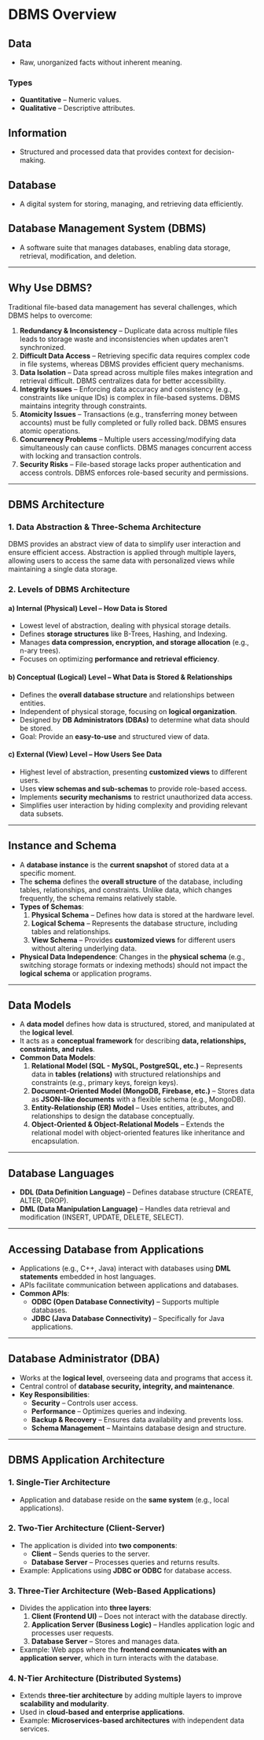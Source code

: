 # **DBMS Overview**  

## **Data**  

- Raw, unorganized facts without inherent meaning.  

### **Types**  

- **Quantitative** – Numeric values.  
- **Qualitative** – Descriptive attributes.  

## **Information**  

- Structured and processed data that provides context for decision-making.  

## **Database**  

- A digital system for storing, managing, and retrieving data efficiently.  

## **Database Management System (DBMS)**  

- A software suite that manages databases, enabling data storage, retrieval, modification, and deletion.

---

## **Why Use DBMS?**  

Traditional file-based data management has several challenges, which DBMS helps to overcome:  

1. **Redundancy & Inconsistency** – Duplicate data across multiple files leads to storage waste and inconsistencies when updates aren't synchronized.  
2. **Difficult Data Access** – Retrieving specific data requires complex code in file systems, whereas DBMS provides efficient query mechanisms.  
3. **Data Isolation** – Data spread across multiple files makes integration and retrieval difficult. DBMS centralizes data for better accessibility.  
4. **Integrity Issues** – Enforcing data accuracy and consistency (e.g., constraints like unique IDs) is complex in file-based systems. DBMS maintains integrity through constraints.  
5. **Atomicity Issues** – Transactions (e.g., transferring money between accounts) must be fully completed or fully rolled back. DBMS ensures atomic operations.  
6. **Concurrency Problems** – Multiple users accessing/modifying data simultaneously can cause conflicts. DBMS manages concurrent access with locking and transaction controls.  
7. **Security Risks** – File-based storage lacks proper authentication and access controls. DBMS enforces role-based security and permissions.

---

## **DBMS Architecture**  

### **1. Data Abstraction & Three-Schema Architecture**  

DBMS provides an abstract view of data to simplify user interaction and ensure efficient access. Abstraction is applied through multiple layers, allowing users to access the same data with personalized views while maintaining a single data storage.  

### **2. Levels of DBMS Architecture**  

#### **a) Internal (Physical) Level – How Data is Stored**  

- Lowest level of abstraction, dealing with physical storage details.  
- Defines **storage structures** like B-Trees, Hashing, and Indexing.  
- Manages **data compression, encryption, and storage allocation** (e.g., n-ary trees).  
- Focuses on optimizing **performance and retrieval efficiency**.  

#### **b) Conceptual (Logical) Level – What Data is Stored & Relationships**  

- Defines the **overall database structure** and relationships between entities.  
- Independent of physical storage, focusing on **logical organization**.  
- Designed by **DB Administrators (DBAs)** to determine what data should be stored.  
- Goal: Provide an **easy-to-use** and structured view of data.  

#### **c) External (View) Level – How Users See Data**  

- Highest level of abstraction, presenting **customized views** to different users.  
- Uses **view schemas and sub-schemas** to provide role-based access.  
- Implements **security mechanisms** to restrict unauthorized data access.  
- Simplifies user interaction by hiding complexity and providing relevant data subsets.

---

## **Instance and Schema**  

- A **database instance** is the **current snapshot** of stored data at a specific moment.  
- The **schema** defines the **overall structure** of the database, including tables, relationships, and constraints. Unlike data, which changes frequently, the schema remains relatively stable.  
- **Types of Schemas**:  
  1. **Physical Schema** – Defines how data is stored at the hardware level.  
  2. **Logical Schema** – Represents the database structure, including tables and relationships.  
  3. **View Schema** – Provides **customized views** for different users without altering underlying data.  
- **Physical Data Independence**: Changes in the **physical schema** (e.g., switching storage formats or indexing methods) should not impact the **logical schema** or application programs.  

---

## **Data Models**  

- A **data model** defines how data is structured, stored, and manipulated at the **logical level**.  
- It acts as a **conceptual framework** for describing **data, relationships, constraints, and rules**.  
- **Common Data Models**:  
  1. **Relational Model (SQL - MySQL, PostgreSQL, etc.)** – Represents data in **tables (relations)** with structured relationships and constraints (e.g., primary keys, foreign keys).  
  2. **Document-Oriented Model (MongoDB, Firebase, etc.)** – Stores data as **JSON-like documents** with a flexible schema (e.g., MongoDB).  
  3. **Entity-Relationship (ER) Model** – Uses entities, attributes, and relationships to design the database conceptually.  
  4. **Object-Oriented & Object-Relational Models** – Extends the relational model with object-oriented features like inheritance and encapsulation.  

---

## **Database Languages**  

- **DDL (Data Definition Language)** – Defines database structure (CREATE, ALTER, DROP).  
- **DML (Data Manipulation Language)** – Handles data retrieval and modification (INSERT, UPDATE, DELETE, SELECT).  

---

## **Accessing Database from Applications**  

- Applications (e.g., C++, Java) interact with databases using **DML statements** embedded in host languages.  
- APIs facilitate communication between applications and databases.  
- **Common APIs**:  
  - **ODBC (Open Database Connectivity)** – Supports multiple databases.  
  - **JDBC (Java Database Connectivity)** – Specifically for Java applications.  

---

## **Database Administrator (DBA)**  

- Works at the **logical level**, overseeing data and programs that access it.  
- Central control of **database security, integrity, and maintenance**.  
- **Key Responsibilities**:  
  - **Security** – Controls user access.  
  - **Performance** – Optimizes queries and indexing.  
  - **Backup & Recovery** – Ensures data availability and prevents loss.  
  - **Schema Management** – Maintains database design and structure.  

---

## **DBMS Application Architecture**  

### **1. Single-Tier Architecture**  

- Application and database reside on the **same system** (e.g., local applications).  

### **2. Two-Tier Architecture (Client-Server)**  

- The application is divided into **two components**:  
  - **Client** – Sends queries to the server.  
  - **Database Server** – Processes queries and returns results.  
- Example: Applications using **JDBC or ODBC** for database access.  

### **3. Three-Tier Architecture (Web-Based Applications)**  

- Divides the application into **three layers**:  
  1. **Client (Frontend UI)** – Does not interact with the database directly.  
  2. **Application Server (Business Logic)** – Handles application logic and processes user requests.  
  3. **Database Server** – Stores and manages data.  
- Example: Web apps where the **frontend communicates with an application server**, which in turn interacts with the database.  

### **4. N-Tier Architecture (Distributed Systems)**  

- Extends **three-tier architecture** by adding multiple layers to improve **scalability and modularity**.  
- Used in **cloud-based and enterprise applications**.  
- Example: **Microservices-based architectures** with independent data services.  
